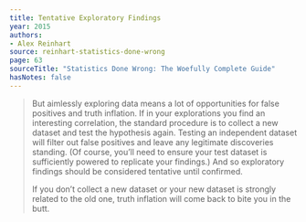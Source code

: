 ```yaml
---
title: Tentative Exploratory Findings
year: 2015
authors:
- Alex Reinhart
source: reinhart-statistics-done-wrong
page: 63
sourceTitle: "Statistics Done Wrong: The Woefully Complete Guide"
hasNotes: false
---
```


> But aimlessly exploring data means a lot of opportunities for false positives and truth inflation.
> If in your explorations you find an interesting correlation, the standard procedure is to collect a new dataset
>   and test the hypothesis again.
> Testing an independent dataset will filter out false positives and leave any legitimate discoveries standing.
> (Of course, you’ll need to ensure your test dataset is sufficiently powered to replicate your findings.)
> And so exploratory findings should be considered tentative until confirmed.
>
> If you don’t collect a new dataset or your new dataset is strongly related to the old one,
>   truth inflation will come back to bite you in the butt.
